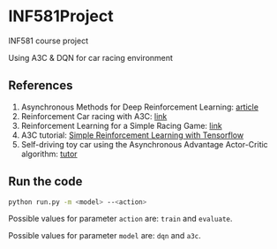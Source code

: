 # INF581Project

INF581 course project

Using A3C & DQN for car racing environment


## References
1. Asynchronous Methods for Deep Reinforcement Learning: [article](https://arxiv.org/pdf/1602.01783.pdf)
2. Reinforcement Car racing with A3C: [link](https://sites.google.com/view/jesikmin/course-projects/reinforcement-car-racing-with-a3c)
3. Reinforcement Learning for a Simple Racing Game: [link](https://web.stanford.edu/class/aa228/reports/2018/final150.pdf)
4. A3C tutorial: [Simple Reinforcement Learning with Tensorflow](https://medium.com/emergent-future/simple-reinforcement-learning-with-tensorflow-part-8-asynchronous-actor-critic-agents-a3c-c88f72a5e9f2)
5. Self-driving toy car using the Asynchronous Advantage Actor-Critic algorithm: [tutor](https://www.endpoint.com/blog/2018/08/29/self-driving-toy-car-using-the-a3c-algorithm)


## Run the code

```bash
python run.py -m <model> --<action>
```
Possible values for parameter `action` are: `train` and `evaluate`.

Possible values for parameter `model` are: `dqn` and `a3c`.

